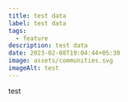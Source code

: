 ```yaml
---
title: test data
label: test data
tags:
  - feature
description: test data
date: 2023-02-08T19:04:44+05:30
image: assets/communities.svg
imageAlt: test
---
```

test